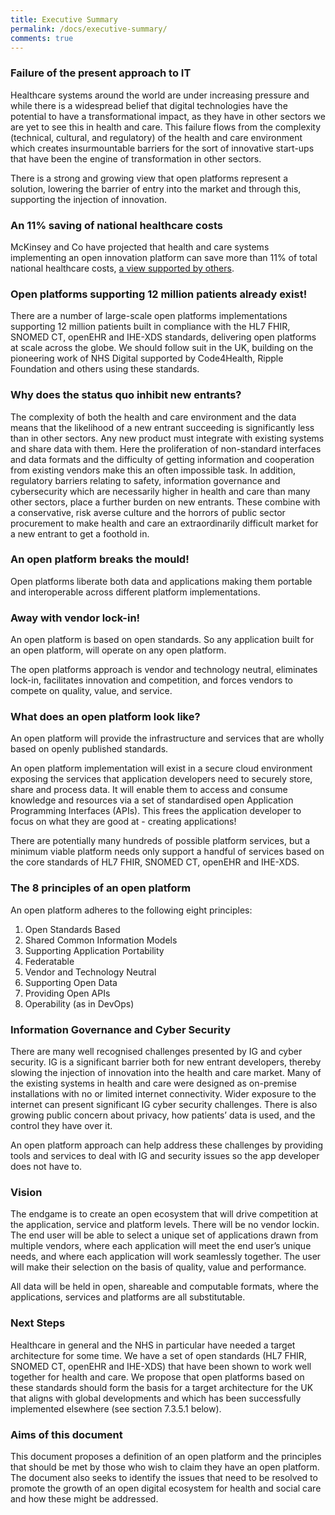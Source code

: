 ```yaml
---
title: Executive Summary
permalink: /docs/executive-summary/
comments: true
---
```

### Failure of the present approach to IT
Healthcare systems around the world
are under increasing pressure and
while there is a widespread belief that
digital technologies have the potential
to have a transformational impact, as
they have in other sectors we are yet to
see this in health and care. This failure
flows from the complexity (technical,
cultural, and regulatory) of the health
and care environment which creates
insurmountable barriers for the sort of
innovative start-ups that have been the
engine of transformation in other sectors.

There is a strong and growing view that
open platforms represent a solution,
lowering the barrier of entry into the
market and through this, supporting
the injection of innovation.

### An 11% saving of national healthcare costs
McKinsey and Co have projected that
health and care systems implementing
an open innovation platform can save
more than 11% of total national healthcare
costs, [a view supported by others](https://www.mckinsey.com/industries/healthcare-systems-and-services/our-insights/how-healthcare-systems-can-become-digital-health-leaders).

### Open platforms supporting 12 million patients already exist!
There are a number of large-scale
open platforms implementations
supporting 12 million patients built
in compliance with the HL7 FHIR,
SNOMED CT, openEHR and IHE-XDS
standards, delivering open platforms
at scale across the globe. We should
follow suit in the UK, building on the
pioneering work of NHS Digital supported
by Code4Health, Ripple Foundation
and others using these standards.

### Why does the status quo inhibit new entrants?
The complexity of both the health and care
environment and the data means that the
likelihood of a new entrant succeeding is
significantly less than in other sectors.
Any new product must integrate with existing
systems and share data with them. Here the
proliferation of non-standard interfaces and
data formats and the difficulty of getting
information and cooperation from existing
vendors make this an often impossible task.
In addition, regulatory barriers relating
to safety, information governance and
cybersecurity which are necessarily higher
in health and care than many other sectors,
place a further burden on new entrants.
These combine with a conservative, risk
averse culture and the horrors of public
sector procurement to make health and
care an extraordinarily difficult market
for a new entrant to get a foothold in.

### An open platform breaks the mould!
Open platforms liberate both data and
applications making them portable
and interoperable across different
platform implementations.

### Away with vendor lock-in!
An open platform is based on open standards.
So any application built for an open platform,
will operate on any open platform.

The open platforms approach is vendor and
technology neutral, eliminates lock-in, facilitates
innovation and competition, and forces vendors
to compete on quality, value, and service.

### What does an open platform look like?
An open platform will provide the
infrastructure and services that are wholly
based on openly published standards.

An open platform implementation will
exist in a secure cloud environment
exposing the services that application
developers need to securely store, share
and process data. It will enable them to
access and consume knowledge and
resources via a set of standardised open
Application Programming Interfaces
(APIs). This frees the application
developer to focus on what they are
good at - creating applications!

There are potentially many hundreds
of possible platform services, but a
minimum viable platform needs only
support a handful of services based
on the core standards of HL7 FHIR,
SNOMED CT, openEHR and IHE-XDS.

### The 8 principles of an open platform
An open platform adheres to the
following eight principles:

1. Open Standards Based
1. Shared Common Information Models
1. Supporting Application Portability
1. Federatable
1. Vendor and Technology Neutral
1. Supporting Open Data
1. Providing Open APIs
1. Operability (as in DevOps)

### Information Governance and Cyber Security
There are many well recognised
challenges presented by IG and cyber
security. IG is a significant barrier both
for new entrant developers, thereby
slowing the injection of innovation into
the health and care market. Many of the
existing systems in health and care were
designed as on-premise installations
with no or limited internet connectivity.
Wider exposure to the internet can present
significant IG cyber security challenges.
There is also growing public concern
about privacy, how patients’ data is
used, and the control they have over it.

An open platform approach can
help address these challenges by
providing tools and services to deal
with IG and security issues so the
app developer does not have to.

### Vision
The endgame is to create an open
ecosystem that will drive competition
at the application, service and platform
levels. There will be no vendor lockin. The end user will be able to select a
unique set of applications drawn from
multiple vendors, where each application
will meet the end user’s unique needs,
and where each application will work
seamlessly together. The user will
make their selection on the basis of
quality, value and performance.

All data will be held in open,
shareable and computable formats,
where the applications, services and
platforms are all substitutable.

### Next Steps
Healthcare in general and the NHS
in particular have needed a target
architecture for some time. We have a set
of open standards (HL7 FHIR, SNOMED CT,
openEHR and IHE-XDS) that have been
shown to work well together for health
and care. We propose that open platforms
based on these standards should form the
basis for a target architecture for the UK
that aligns with global developments and
which has been successfully implemented
elsewhere (see section 7.3.5.1 below).

### Aims of this document
This document proposes a definition
of an open platform and the principles
that should be met by those who wish
to claim they have an open platform.
The document also seeks to identify
the issues that need to be resolved to
promote the growth of an open digital
ecosystem for health and social care
and how these might be addressed.
